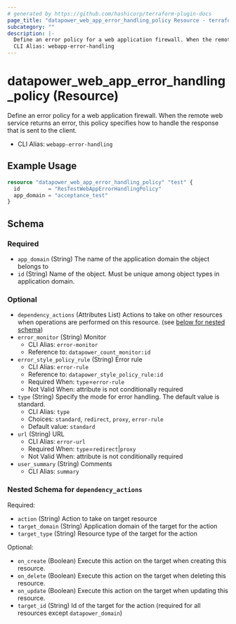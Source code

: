 ```yaml
---
# generated by https://github.com/hashicorp/terraform-plugin-docs
page_title: "datapower_web_app_error_handling_policy Resource - terraform-provider-datapower"
subcategory: ""
description: |-
  Define an error policy for a web application firewall. When the remote web service returns an error, this policy specifies how to handle the response that is sent to the client.
  CLI Alias: webapp-error-handling
---
```


# datapower_web_app_error_handling_policy (Resource)

Define an error policy for a web application firewall. When the remote web service returns an error, this policy specifies how to handle the response that is sent to the client.
  - CLI Alias: `webapp-error-handling`

## Example Usage

```terraform
resource "datapower_web_app_error_handling_policy" "test" {
  id         = "ResTestWebAppErrorHandlingPolicy"
  app_domain = "acceptance_test"
}
```

<!-- schema generated by tfplugindocs -->
## Schema

### Required

- `app_domain` (String) The name of the application domain the object belongs to
- `id` (String) Name of the object. Must be unique among object types in application domain.

### Optional

- `dependency_actions` (Attributes List) Actions to take on other resources when operations are performed on this resource. (see [below for nested schema](#nestedatt--dependency_actions))
- `error_monitor` (String) Monitor
  - CLI Alias: `error-monitor`
  - Reference to: `datapower_count_monitor:id`
- `error_style_policy_rule` (String) Error rule
  - CLI Alias: `error-rule`
  - Reference to: `datapower_style_policy_rule:id`
  - Required When: `type`=`error-rule`
  - Not Valid When: attribute is not conditionally required
- `type` (String) Specify the mode for error handling. The default value is standard.
  - CLI Alias: `type`
  - Choices: `standard`, `redirect`, `proxy`, `error-rule`
  - Default value: `standard`
- `url` (String) URL
  - CLI Alias: `error-url`
  - Required When: `type`=`redirect`|`proxy`
  - Not Valid When: attribute is not conditionally required
- `user_summary` (String) Comments
  - CLI Alias: `summary`

<a id="nestedatt--dependency_actions"></a>
### Nested Schema for `dependency_actions`

Required:

- `action` (String) Action to take on target resource
- `target_domain` (String) Application domain of the target for the action
- `target_type` (String) Resource type of the target for the action

Optional:

- `on_create` (Boolean) Execute this action on the target when creating this resource.
- `on_delete` (Boolean) Execute this action on the target when deleting this resource.
- `on_update` (Boolean) Execute this action on the target when updating this resource.
- `target_id` (String) Id of the target for the action (required for all resources except `datapower_domain`)
